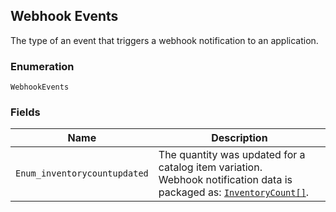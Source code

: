 ## Webhook Events

The type of an event that triggers a webhook notification to an application.

### Enumeration

`WebhookEvents`

### Fields

| Name | Description |
|  --- | --- |
| `Enum_inventorycountupdated` | The quantity was updated for a catalog item variation.<br>Webhook notification data is packaged as: [`InventoryCount[]`](#type-inventorychange). |

